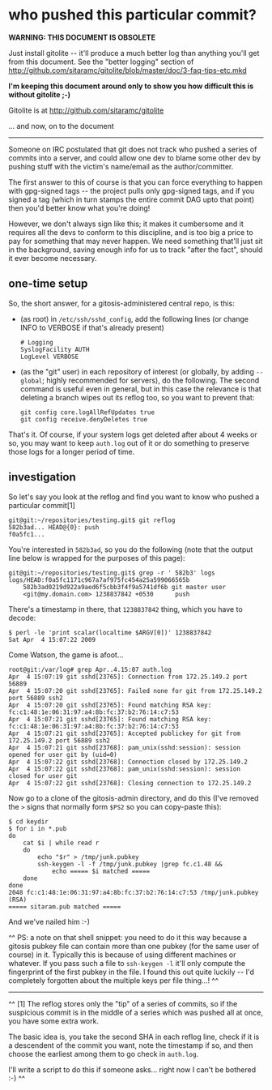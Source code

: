 # who pushed this particular commit?

**WARNING: THIS DOCUMENT IS OBSOLETE**

Just install gitolite -- it'll produce a much better log than anything you'll
get from this document.  See the "better logging" section of
<http://github.com/sitaramc/gitolite/blob/master/doc/3-faq-tips-etc.mkd>

**I'm keeping this document around only to show you how difficult this is
without gitolite ;-)**

Gitolite is at <http://github.com/sitaramc/gitolite>

... and now, on to the document

----

Someone on IRC postulated that git does not track who pushed a series of
commits into a server, and could allow one dev to blame some other dev by
pushing stuff with the victim's name/email as the author/committer.

The first answer to this of course is that you can force everything to happen
with gpg-signed tags -- the project pulls only gpg-signed tags, and if you
signed a tag (which in turn stamps the entire commit DAG upto that point) then
you'd better know what you're doing!

However, we don't always sign like this; it makes it cumbersome and it
requires all the devs to conform to this discipline, and is too big a price to
pay for something that may never happen.  We need something that'll just sit
in the background, saving enough info for us to track "after the fact", should
it ever become necessary.

## one-time setup

So, the short answer, for a gitosis-administered central repo, is this:

  * (as root) in `/etc/ssh/sshd_config`, add the following lines (or change
    INFO to VERBOSE if that's already present)

        # Logging
        SyslogFacility AUTH
        LogLevel VERBOSE

  * (as the "git" user) in each repository of interest (or globally, by adding
    `--global`; highly recommended for servers), do the following.  The second command is useful even in
    general, but in this case the relevance is that deleting a branch wipes
    out its reflog too, so you want to prevent that:

        git config core.logAllRefUpdates true
        git config receive.denyDeletes true

That's it.  Of course, if your system logs get deleted after about 4 weeks or
so, you may want to keep `auth.log` out of it or do something to preserve
those logs for a longer period of time.

## investigation

So let's say you look at the reflog and find you want to know who pushed a
particular commit[1]

    git@git:~/repositories/testing.git$ git reflog
    582b3ad... HEAD@{0}: push
    f0a5fc1...

You're interested in `582b3ad`, so you do the following (note that the output
line below is wrapped for the purposes of this page):

    git@git:~/repositories/testing.git$ grep -r ' 582b3' logs
    logs/HEAD:f0a5fc1171c967a7af975fc454a25a599066565b
        582b3ad0219d922a9aed6f5cbb3f4f9a5741df6b git master user
        <git@my.domain.com> 1238837842 +0530      push

There's a timestamp in there, that `1238837842` thing, which you have to
decode:

    $ perl -le 'print scalar(localtime $ARGV[0])' 1238837842
    Sat Apr  4 15:07:22 2009

Come Watson, the game is afoot...

    root@git:/var/log# grep Apr..4.15:07 auth.log
    Apr  4 15:07:19 git sshd[23765]: Connection from 172.25.149.2 port 56889
    Apr  4 15:07:20 git sshd[23765]: Failed none for git from 172.25.149.2 port 56889 ssh2
    Apr  4 15:07:20 git sshd[23765]: Found matching RSA key: fc:c1:48:1e:06:31:97:a4:8b:fc:37:b2:76:14:c7:53
    Apr  4 15:07:21 git sshd[23765]: Found matching RSA key: fc:c1:48:1e:06:31:97:a4:8b:fc:37:b2:76:14:c7:53
    Apr  4 15:07:21 git sshd[23765]: Accepted publickey for git from 172.25.149.2 port 56889 ssh2
    Apr  4 15:07:21 git sshd[23768]: pam_unix(sshd:session): session opened for user git by (uid=0)
    Apr  4 15:07:22 git sshd[23768]: Connection closed by 172.25.149.2
    Apr  4 15:07:22 git sshd[23768]: pam_unix(sshd:session): session closed for user git
    Apr  4 15:07:22 git sshd[23768]: Closing connection to 172.25.149.2

Now go to a clone of the gitosis-admin directory, and do this (I've removed
the `>` signs that normally form `$PS2` so you can copy-paste this):

    $ cd keydir
    $ for i in *.pub
    do
        cat $i | while read r
        do
            echo "$r" > /tmp/junk.pubkey
            ssh-keygen -l -f /tmp/junk.pubkey |grep fc.c1.48 &&
                echo ===== $i matched =====
        done
    done
    2048 fc:c1:48:1e:06:31:97:a4:8b:fc:37:b2:76:14:c7:53 /tmp/junk.pubkey (RSA)
    ===== sitaram.pub matched =====

And we've nailed him :-)

^^
PS: a note on that shell snippet: you need to do it this way because a gitosis
pubkey file can contain more than one pubkey (for the same user of course) in
it.  Typically this is because of using different machines or whatever.  If
you pass such a file to `ssh-keygen -l` it'll only compute the fingerprint of
the first pubkey in the file.  I found this out quite luckily -- I'd
completely forgotten about the multiple keys per file thing...!
^^

----

^^
[1] The reflog stores only the "tip" of a series of commits, so if the
suspicious commit is in the middle of a series which was pushed all at once,
you have some extra work.

The basic idea is, you take the second SHA in each reflog line, check
if it is a descendent of the commit you want, note the timestamp if so, and
then choose the earliest among them to go check in `auth.log`.

I'll write a script to do this if someone asks... right now I can't be
bothered :-)
^^
